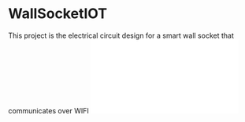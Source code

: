 # WallSocketIOT
This project is the electrical circuit design for a smart wall socket that communicates over WIFI
![Alt text](PCB.pdf?raw=true "PCB")
